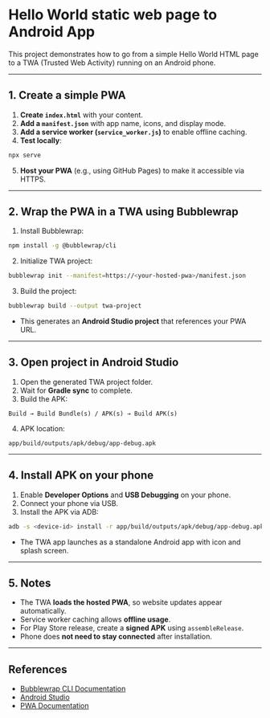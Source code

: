 # Hello World static web page to Android App

This project demonstrates how to go from a simple Hello World HTML page to a TWA (Trusted Web Activity) running on an Android phone.

---

## 1. Create a simple PWA

1. **Create `index.html`** with your content.
2. **Add a `manifest.json`** with app name, icons, and display mode.
3. **Add a service worker (`service_worker.js`)** to enable offline caching.
4. **Test locally**:

```bash
npx serve
```

5. **Host your PWA** (e.g., using GitHub Pages) to make it accessible via HTTPS.

---

## 2. Wrap the PWA in a TWA using Bubblewrap

1. Install Bubblewrap:

```bash
npm install -g @bubblewrap/cli
```

2. Initialize TWA project:

```bash
bubblewrap init --manifest=https://<your-hosted-pwa>/manifest.json
```

3. Build the project:

```bash
bubblewrap build --output twa-project
```

* This generates an **Android Studio project** that references your PWA URL.

---

## 3. Open project in Android Studio

1. Open the generated TWA project folder.
2. Wait for **Gradle sync** to complete.
3. Build the APK:

```
Build → Build Bundle(s) / APK(s) → Build APK(s)
```

4. APK location:

```
app/build/outputs/apk/debug/app-debug.apk
```

---

## 4. Install APK on your phone

1. Enable **Developer Options** and **USB Debugging** on your phone.
2. Connect your phone via USB.
3. Install the APK via ADB:

```bash
adb -s <device-id> install -r app/build/outputs/apk/debug/app-debug.apk
```

* The TWA app launches as a standalone Android app with icon and splash screen.

---

## 5. Notes

* The TWA **loads the hosted PWA**, so website updates appear automatically.
* Service worker caching allows **offline usage**.
* For Play Store release, create a **signed APK** using `assembleRelease`.
* Phone does **not need to stay connected** after installation.

---

## References

* [Bubblewrap CLI Documentation](https://github.com/GoogleChromeLabs/bubblewrap)
* [Android Studio](https://developer.android.com/studio)
* [PWA Documentation](https://web.dev/progressive-web-apps/)
